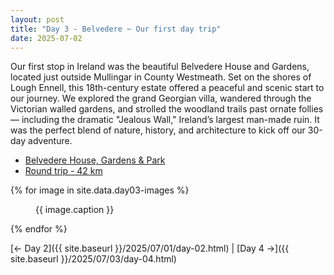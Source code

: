 ```yaml
---
layout: post
title: "Day 3 - Belvedere ~ Our first day trip"
date: 2025-07-02
---
```

Our first stop in Ireland was the beautiful Belvedere House and Gardens, located just outside Mullingar in County Westmeath. Set on the shores of Lough Ennell, this 18th-century estate offered a peaceful and scenic start to our journey. We explored the grand Georgian villa, wandered through the Victorian walled gardens, and strolled the woodland trails past ornate follies — including the dramatic "Jealous Wall," Ireland’s largest man-made ruin. It was the perfect blend of nature, history, and architecture to kick off our 30-day adventure.

- [Belvedere House, Gardens & Park](https://belvedere-house.ie/)
- [Round trip - 42 km](https://www.google.com/maps/dir/Weir's+Bar+%26+Restaurant,+Multy,+Mullingar,+Co.+Westmeath,+N91+T9WY/Belvedere+House+Gardens+%26+Park,+Belvedere+House,+Belvidere,+Mullingar,+County+Westmeath/@53.5499987,-7.5104429,26945m/data=!3m2!1e3!4b1!4m14!4m13!1m5!1m1!1s0x485dc269aa52fa1b:0xf847b3467fe9ee47!2m2!1d-7.3907611!2d53.6246435!1m5!1m1!1s0x485dbfa95108ed51:0x37f0c45b26731544!2m2!1d-7.3688373!2d53.4773383!3e0?entry=ttu&g_ep=EgoyMDI1MDcxMy4wIKXMDSoASAFQAw%3D%3D) 

{% for image in site.data.day03-images %}
<figure>
  <img src="{{ site.baseurl }}{{ image.src }}" alt="">
  <figcaption>{{ image.caption }}</figcaption>
</figure>
{% endfor %}

[← Day 2]({{ site.baseurl }}/2025/07/01/day-02.html) | [Day 4 →]({{ site.baseurl }}/2025/07/03/day-04.html)
